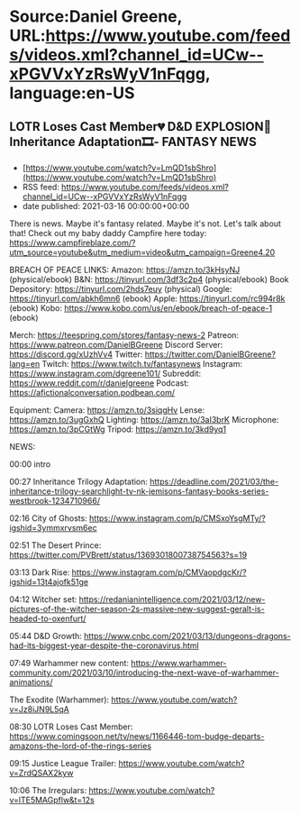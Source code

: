 # Source:Daniel Greene, URL:https://www.youtube.com/feeds/videos.xml?channel_id=UCw--xPGVVxYzRsWyV1nFqgg, language:en-US

## LOTR Loses Cast Member💔 D&D EXPLOSION🧨 Inheritance Adaptation🎞️- FANTASY NEWS
 - [https://www.youtube.com/watch?v=LmQD1sbShro](https://www.youtube.com/watch?v=LmQD1sbShro)
 - RSS feed: https://www.youtube.com/feeds/videos.xml?channel_id=UCw--xPGVVxYzRsWyV1nFqgg
 - date published: 2021-03-16 00:00:00+00:00

There is news. Maybe it's fantasy related. Maybe it's not. Let's talk about that! 
Check out my baby daddy Campfire here today: https://www.campfireblaze.com/?utm_source=youtube&utm_medium=video&utm_campaign=Greene4.20  

BREACH OF PEACE LINKS: 
Amazon: https://amzn.to/3kHsyNJ (physical/ebook)
B&N: https://tinyurl.com/3df3c2p4 (physical/ebook)
Book Depository: https://tinyurl.com/2hds7euy (physical)
Google: https://tinyurl.com/abkh6mn6 (ebook)
Apple: https://tinyurl.com/rc994r8k (ebook)
Kobo: https://www.kobo.com/us/en/ebook/breach-of-peace-1 (ebook)

Merch: https://teespring.com/stores/fantasy-news-2
Patreon: https://www.patreon.com/DanielBGreene
Discord Server: https://discord.gg/xUzhVv4
Twitter: https://twitter.com/DanielBGreene?lang=en
Twitch: https://www.twitch.tv/fantasynews
Instagram: https://www.instagram.com/dgreene101/
Subreddit: https://www.reddit.com/r/danielgreene 
Podcast: https://afictionalconversation.podbean.com/

Equipment: 
Camera: https://amzn.to/3siqgHv 
Lense: https://amzn.to/3ugGxhQ 
Lighting: https://amzn.to/3aI3brK 
Microphone: https://amzn.to/3pCGtWg 
Tripod: https://amzn.to/3kd9yq1 

NEWS: 

00:00 intro

00:27 Inheritance Trilogy Adaptation: https://deadline.com/2021/03/the-inheritance-trilogy-searchlight-tv-nk-jemisons-fantasy-books-series-westbrook-1234710966/ 

02:16 City of Ghosts: https://www.instagram.com/p/CMSxoYsgMTy/?igshid=3ymmxrvsm6ec 

02:51 The Desert Prince: https://twitter.com/PVBrett/status/1369301800738754563?s=19 

03:13 Dark Rise: https://www.instagram.com/p/CMVaopdgcKr/?igshid=13t4ajofk51ge  

04:12 Witcher set: https://redanianintelligence.com/2021/03/12/new-pictures-of-the-witcher-season-2s-massive-new-suggest-geralt-is-headed-to-oxenfurt/ 

05:44 D&D Growth: https://www.cnbc.com/2021/03/13/dungeons-dragons-had-its-biggest-year-despite-the-coronavirus.html 

07:49 Warhammer new content: https://www.warhammer-community.com/2021/03/10/introducing-the-next-wave-of-warhammer-animations/ 

The Exodite (Warhammer): https://www.youtube.com/watch?v=Jz8iJN9L5qA 

08:30 LOTR Loses Cast Member: https://www.comingsoon.net/tv/news/1166446-tom-budge-departs-amazons-the-lord-of-the-rings-series 

09:15 Justice League Trailer: https://www.youtube.com/watch?v=ZrdQSAX2kyw 

10:06 The Irregulars: https://www.youtube.com/watch?v=lTE5MAGpflw&t=12s

